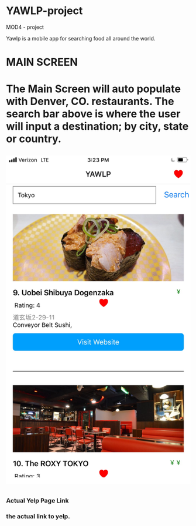 # YAWLP-project
MOD4 - project

Yawlp is a mobile app for searching food all around the world.
<br>
<h1>  MAIN SCREEN <h1>
<p>The Main Screen will auto populate with Denver, CO. restaurants. The search bar above is where the user will input a destination; by city, state or country. </p>

![alt text](/assets/YawlpSearch.jpeg)
<br>
<h3> Actual Yelp Page Link<h3>
<p>the actual link to yelp.  </p>